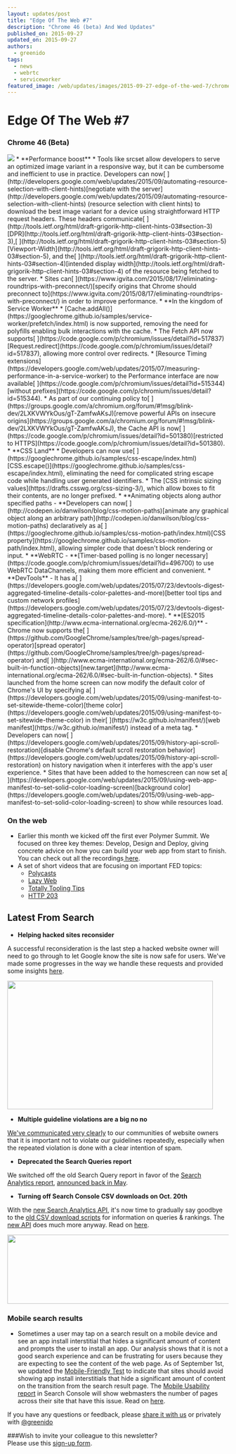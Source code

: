 ```yaml
---
layout: updates/post
title: "Edge Of The Web #7"
description: "Chrome 46 (beta) And Wed Updates"
published_on: 2015-09-27
updated_on: 2015-09-27
authors:
  - greenido
tags:
  - news
  - webrtc
  - serviceworker
featured_image: /web/updates/images/2015-09-27-edge-of-the-wed-7/chrome_512dp.png
---
```


# Edge Of The Web \#7

### Chrome 46 (Beta)
<img src="/web/updates/images/2015-09-27-edge-of-the-wed-7/chrome_256.png">
* **Performance boost**
    * Tools like srcset allow developers to serve an optimized image variant in 
      a responsive way, but it can be cumbersome and inefficient to use in 
      practice. Developers can now[ 
      ](http://developers.google.com/web/updates/2015/09/automating-resource-selection-with-client-hints)[negotiate 
      with the 
      server](http://developers.google.com/web/updates/2015/09/automating-resource-selection-with-client-hints) 
      (resource selection with client hints) to download the best image variant 
      for a device using straightforward HTTP request headers. These headers 
      communicate[ 
      ](http://tools.ietf.org/html/draft-grigorik-http-client-hints-03#section-3)[DPR](http://tools.ietf.org/html/draft-grigorik-http-client-hints-03#section-3),[ 
      ](http://tools.ietf.org/html/draft-grigorik-http-client-hints-03#section-5)[Viewport-Width](http://tools.ietf.org/html/draft-grigorik-http-client-hints-03#section-5), 
      and the[ 
      ](http://tools.ietf.org/html/draft-grigorik-http-client-hints-03#section-4)[intended 
      display 
      width](http://tools.ietf.org/html/draft-grigorik-http-client-hints-03#section-4) 
      of the resource being fetched to the server.
    * Sites can[ 
      ](https://www.igvita.com/2015/08/17/eliminating-roundtrips-with-preconnect/)[specify 
      origins that Chrome should preconnect 
      to](https://www.igvita.com/2015/08/17/eliminating-roundtrips-with-preconnect/) 
      in order to improve performance.
* **In the kingdom of Service Worker** 
    * [Cache.addAll()](https://googlechrome.github.io/samples/service-worker/prefetch/index.html) 
      is now supported, removing the need for polyfills enabling bulk 
      interactions with the cache.
    * The Fetch API now supports[ 
      ](https://code.google.com/p/chromium/issues/detail?id=517837)[Request.redirect](https://code.google.com/p/chromium/issues/detail?id=517837), 
      allowing more control over redirects.
    * [Resource Timing 
      extensions](https://developers.google.com/web/updates/2015/07/measuring-performance-in-a-service-worker) 
      to the Performance interface are now available[ 
      ](https://code.google.com/p/chromium/issues/detail?id=515344)[without 
      prefixes](https://code.google.com/p/chromium/issues/detail?id=515344).
    * As part of our continuing policy to[ 
      ](https://groups.google.com/a/chromium.org/forum/#!msg/blink-dev/2LXKVWYkOus/gT-ZamfwAKsJ)[remove 
      powerful APIs on insecure 
      origins](https://groups.google.com/a/chromium.org/forum/#!msg/blink-dev/2LXKVWYkOus/gT-ZamfwAKsJ), 
      the Cache API is now[ 
      ](https://code.google.com/p/chromium/issues/detail?id=501380)[restricted 
      to HTTPS](https://code.google.com/p/chromium/issues/detail?id=501380).
* **CSS Land**
    * Developers can now use[ 
      ](https://googlechrome.github.io/samples/css-escape/index.html)[CSS.escape()](https://googlechrome.github.io/samples/css-escape/index.html), 
      eliminating the need for complicated string escape code while handling 
      user generated identifiers.
    * The [CSS intrinsic sizing values](https://drafts.csswg.org/css-sizing-3/), 
      which allow boxes to fit their contents, are no longer prefixed.
* **Animating objects along author specified paths - **Developers can now[ 
  ](http://codepen.io/danwilson/blog/css-motion-paths)[animate any graphical 
  object along an arbitrary 
  path](http://codepen.io/danwilson/blog/css-motion-paths) declaratively as a[ 
  ](https://googlechrome.github.io/samples/css-motion-path/index.html)[CSS 
  property](https://googlechrome.github.io/samples/css-motion-path/index.html), 
  allowing simpler code that doesn't block rendering or input.
* **WebRTC - **[Timer-based polling is no longer 
  necessary](https://code.google.com/p/chromium/issues/detail?id=496700) to use 
  WebRTC DataChannels, making them more efficient and convenient.
* **DevTools** - It has a[ 
  ](https://developers.google.com/web/updates/2015/07/23/devtools-digest-aggregated-timeline-details-color-palettes-and-more)[better 
  tool tips and custom network 
  profiles](https://developers.google.com/web/updates/2015/07/23/devtools-digest-aggregated-timeline-details-color-palettes-and-more).  
* **[ES2015 specification](http://www.ecma-international.org/ecma-262/6.0/)** - 
  Chrome now supports the[ 
  ](https://github.com/GoogleChrome/samples/tree/gh-pages/spread-operator)[spread 
  operator](https://github.com/GoogleChrome/samples/tree/gh-pages/spread-operator) 
  and[ 
  ](http://www.ecma-international.org/ecma-262/6.0/#sec-built-in-function-objects)[new.target](http://www.ecma-international.org/ecma-262/6.0/#sec-built-in-function-objects).
* Sites launched from the home screen can now modify the default color of 
  Chrome's UI by specifying a[ 
  ](https://developers.google.com/web/updates/2015/09/using-manifest-to-set-sitewide-theme-color)[theme 
  color](https://developers.google.com/web/updates/2015/09/using-manifest-to-set-sitewide-theme-color) 
  in their[ ](https://w3c.github.io/manifest/)[web 
  manifest](https://w3c.github.io/manifest/) instead of a meta tag.
* Developers can now[ 
  ](https://developers.google.com/web/updates/2015/09/history-api-scroll-restoration)[disable 
  Chrome's default scroll restoration 
  behavior](https://developers.google.com/web/updates/2015/09/history-api-scroll-restoration) 
  on history navigation when it interferes with the app's user experience.
* Sites that have been added to the homescreen can now set a[ 
  ](https://developers.google.com/web/updates/2015/09/using-web-app-manifest-to-set-solid-color-loading-screen)[background 
  color](https://developers.google.com/web/updates/2015/09/using-web-app-manifest-to-set-solid-color-loading-screen) 
  to show while resources load.

### On the web

* Earlier this month we kicked off the first ever Polymer Summit. We focused on 
  three key themes: Develop, Design and Deploy, giving concrete advice on how 
  you can build your web app from start to finish. You can check out all the 
  recordings[ 
  ](https://www.youtube.com/user/ChromeDevelopers)[here](https://www.youtube.com/user/ChromeDevelopers).
* A set of short videos that are focusing on important FED topics:
    * [Polycasts](https://www.youtube.com/playlist?list=PLOU2XLYxmsII5c3Mgw6fNYCzaWrsM3sMN)
    * [Lazy 
      Web](https://www.youtube.com/playlist?list=PLOU2XLYxmsIIdQz8Hih4AyP_ZCn_mzsN4)
    * [Totally Tooling 
      Tips](https://www.youtube.com/playlist?list=PLOU2XLYxmsILKwwASNS0xgfcmakbK_8JZ)
    * [HTTP 
      203](https://www.youtube.com/playlist?list=PLOU2XLYxmsII_38oWcnQzXs9K9HKBMg-e)

## Latest From Search


* **Helping hacked sites reconsider**

A successful reconsideration is the last step a hacked website owner will need to go through to let Google know the site is now safe for users. We've made some progresses in the way we handle these requests and provided some insights [here](http://goo.gl/RqGU4a).

<img src="/web/updates/images/2015-09-27-edge-of-the-wed-7/image00.png" width="468" height="292" />

* **Multiple guideline violations are a big no no**

[We've communicated very clearly](http://goo.gl/NltWER) to our communities of website owners that it is important not to violate our guidelines repeatedly, especially when the repeated violation is done with a clear intention of spam.

* **Deprecated the Search Queries report**

We switched off the old Search Query report in favor of the [Search Analytics report](https://goo.gl/rXW4Af), [announced back in May](http://googlewebmastercentral.blogspot.com/2015/05/new-search-analytics.html).

* **Turning off Search Console CSV downloads on Oct. 20th**

With the [new Search Analytics API](http://googlewebmastercentral.blogspot.com/2015/08/introducing-search-analytics-api.html), 
it's now time to gradually say goodbye to the [old CSV download 
scripts](http://googlewebmastercentral.blogspot.com/2011/12/download-search-queries-data-using.html) for information on queries & rankings. The [new API](https://developers.google.com/webmaster-tools/v3/searchanalytics) does much more anyway. Read on [here](http://goo.gl/6QkdDr).

<img src="/web/updates/images/2015-09-27-edge-of-the-wed-7/image01.png" width="589" height="157" />

### Mobile search results

* Sometimes a user may tap on a search result on a mobile device and see an app install interstitial that hides a significant amount of content and prompts the user to install an app. 
Our analysis shows that it is not a good search experience and can be 
frustrating for users because they are expecting to see the content of the web 
page. 
As of September 1st, we updated the [Mobile-Friendly Test](https://www.google.com/webmasters/tools/mobile-friendly/) to indicate that sites should avoid showing app install interstitials that hide a significant amount of content on the transition from the search result page. 
The [Mobile Usability report](https://www.google.com/webmasters/tools/mobile-usability?utm_source=appinterstitialspost&utm_medium=blog&utm_campaign=appinterstitials&pli=1) in Search Console will show webmasters the number of pages across their site that have this issue.
Read on [here](http://goo.gl/ja6xsy).

If you have any questions or feedback, please [share it with 
us](https://groups.google.com/d/forum/mobile-web-rock) or privately with 
[@greenido](https://twitter.com/greenido)  

###Wish to invite your colleague to this newsletter?   
Please use this [sign-up form](https://goo.gl/l6TN40).

